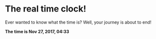 # The real time clock!

Ever wanted to know what the time is? Well, your journey is about to end!

**The time is Nov 27, 2017, 04:33**